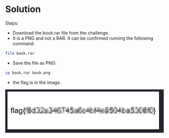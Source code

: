 # Solution
Steps:
- Download the book.rar file from the challenge.
- It is a PNG and not a RAR. It can be confirmed running the following command:
```bash
file book.rar
```
- Save the file as PNG:
```bash
cp book.rar book.png
```
- the flag is in the image.

![Alt text](image.png)
